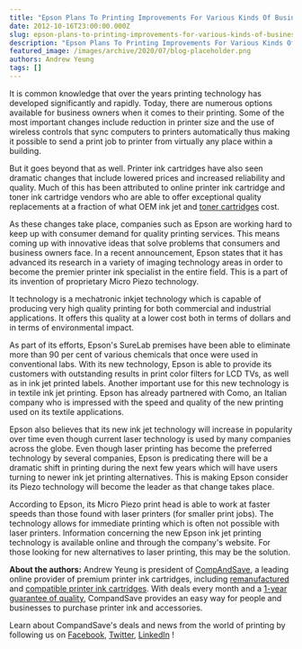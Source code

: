 ```yaml
---
title: "Epson Plans To Printing Improvements For Various Kinds Of Businesses"
date: 2012-10-16T23:00:00.000Z
slug: epson-plans-to-printing-improvements-for-various-kinds-of-businesses
description: "Epson Plans To Printing Improvements For Various Kinds Of Businesses"
featured_image: /images/archive/2020/07/blog-placeholder.png
authors: Andrew Yeung
tags: []
---
```


It is common knowledge that over the years printing technology has developed significantly and rapidly. Today, there are numerous options available for business owners when it comes to their printing. Some of the most important changes include reduction in printer size and the use of wireless controls that sync computers to printers automatically thus making it possible to send a print job to printer from virtually any place within a building. 

But it goes beyond that as well. Printer ink cartridges have also seen dramatic changes that include lowered prices and increased reliability and quality. Much of this has been attributed to online printer ink cartridge and toner ink cartridge vendors who are able to offer exceptional quality replacements at a fraction of what OEM ink jet and [toner cartridges](https://www.compandsave.com/) cost.

As these changes take place, companies such as Epson are working hard to keep up with consumer demand for quality printing services. This means coming up with innovative ideas that solve problems that consumers and business owners face. In a recent announcement, Epson states that it has advanced its research in a variety of imaging technology areas in order to become the premier printer ink specialist in the entire field. This is a part of its invention of proprietary Micro Piezo technology.

It technology is a mechatronic inkjet technology which is capable of producing very high quality printing for both commercial and industrial applications. It offers this quality at a lower cost both in terms of dollars and in terms of environmental impact.

As part of its efforts, Epson's SureLab premises have been able to eliminate more than 90 per cent of various chemicals that once were used in conventional labs. With its new technology, Epson is able to provide its customers with outstanding results in print color filters for LCD TVs, as well as in ink jet printed labels. Another important use for this new technology is in textile ink jet printing. Epson has already partnered with Como, an Italian company who is impressed with the speed and quality of the new printing used on its textile applications.

Epson also believes that its new ink jet technology will increase in popularity over time even though current laser technology is used by many companies across the globe. Even though laser printing has become the preferred technology by several companies, Epson is predicating there will be a dramatic shift in printing during the next few years which will have users turning to newer ink jet printing alternatives. This is making Epson consider its Piezo technology will become the leader as that change takes place. 

According to Epson, its Micro Piezo print head is able to work at faster speeds than those found with laser printers (for smaller print jobs). The technology allows for immediate printing which is often not possible with laser printers. Information concerning the new Epson ink jet printing technology is available online and through the company's website. For those looking for new alternatives to laser printing, this may be the solution.

  
**About the authors:** Andrew Yeung is president of [CompAndSave](https://www.compandsave.com/), a leading online provider of premium printer ink cartridges, including [remanufactured](https://www.compandsave.com/help) and [compatible printer ink cartridges](https://www.compandsave.com/help). With deals every month and a [1-year guarantee of quality](https://www.compandsave.com/help), CompandSave provides an easy way for people and businesses to purchase printer ink and accessories.

Learn about CompandSave's deals and news from the world of printing by following us on [Facebook](https://www.facebook.com/compandsave.ink), [Twitter](https://twitter.com/compandsave), [LinkedIn](https://www.linkedin.com) !